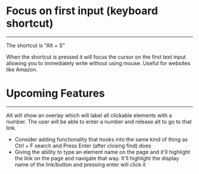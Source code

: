 # Focus on first input (keyboard shortcut)
--------------------------------------------

The shortcut is "Alt + S"

When the shortcut is pressed it will focus the cursor on the first text input allowing you to immediately write without using mouse. Useful for websites like Amazon.


# Upcoming Features
----------------------

Alt will show an overlay which will label all clickable elements with a number.  The user will be able to enter a number and release alt to go to that link.  
- Consider adding functionality that hooks into the same kind of thing as Ctrl + F search and Press Enter (after closing find) does
- Giving the ability to type an element name on the page and it'll highlight the link on the page and navigate that way.  It'll highlight the display name of the link/button and pressing enter will click it

